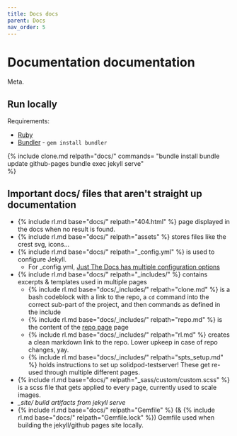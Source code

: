 ```yaml
---
title: Docs docs
parent: Docs
nav_order: 5
---
```


# Documentation documentation
Meta.

## Run locally

Requirements:
- [Ruby](https://rubyinstaller.org/downloads/)
- [Bundler](https://bundler.io/) - `gem install bundler`

{% 
include clone.md 
relpath="docs/"
commands=
"bundle install
bundle update github-pages
bundle exec jekyll serve"      
%}

## Important docs/ files that aren't straight up documentation
- {% include rl.md base="docs/" relpath="404.html" %} page displayed in the docs when no result is found.
- {% include rl.md base="docs/" relpath="assets" %} stores files like the crest svg, icons...
- {% include rl.md base="docs/" relpath="_config.yml" %} is used to configure Jekyll.
  - For _config.yml, [Just The Docs has multiple configuration options](https://just-the-docs.github.io/just-the-docs/docs/configuration/)
- {% include rl.md base="docs/" relpath="_includes/" %} contains excerpts & templates used in multiple pages
  - {% include rl.md base="docs/_includes/" relpath="clone.md" %} is a bash codeblock with a link to the repo, a `cd` command into the correct sub-part of the project, and then commands as defined in the include
  - {% include rl.md base="docs/_includes/" relpath="repo.md" %} is the content of the [repo page](repo-no-content) page
  - {% include rl.md base="docs/_includes/" relpath="rl.md" %} creates a clean markdown link to the repo. Lower upkeep in case of repo changes, yay.
  - {% include rl.md base="docs/_includes/" relpath="spts_setup.md" %} holds instructions to set up solidpod-testserver! These get re-used through multiple different pages.
- {% include rl.md base="docs/" relpath="_sass/custom/custom.scss" %} is a scss file that gets applied to every page, currently used to scale images.
- *_site/ build artifacts from jekyll serve*
- {% include rl.md base="docs/" relpath="Gemfile" %} (& {% include rl.md base="docs/" relpath="Gemfile.lock" %}) Gemfile used when building the jekyll/github pages site locally.
